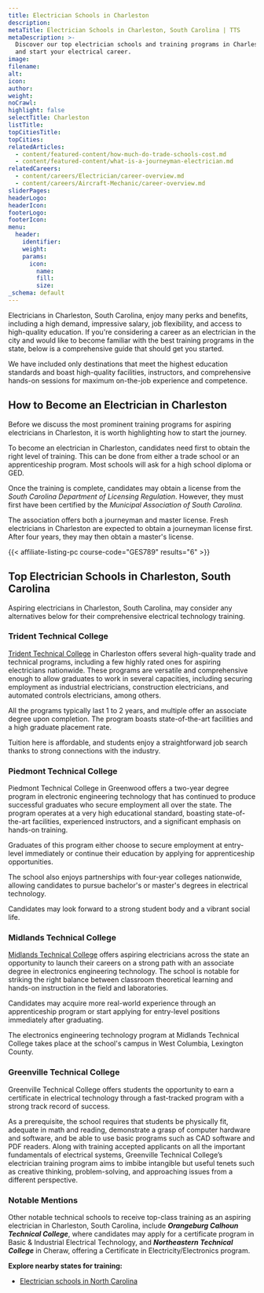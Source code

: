 ```yaml
---
title: Electrician Schools in Charleston
description:
metaTitle: Electrician Schools in Charleston, South Carolina | TTS
metaDescription: >-
  Discover our top electrician schools and training programs in Charleston, SC,
  and start your electrical career.
image:
filename:
alt:
icon:
author:
weight:
noCrawl:
highlight: false
selectTitle: Charleston
listTitle:
topCitiesTitle:
topCities:
relatedArticles:
  - content/featured-content/how-much-do-trade-schools-cost.md
  - content/featured-content/what-is-a-journeyman-electrician.md
relatedCareers:
  - content/careers/Electrician/career-overview.md
  - content/careers/Aircraft-Mechanic/career-overview.md
sliderPages:
headerLogo:
headerIcon:
footerLogo:
footerIcon:
menu:
  header:
    identifier:
    weight:
    params:
      icon:
        name:
        fill:
        size:
_schema: default
---
```

Electricians in Charleston, South Carolina, enjoy many perks and benefits, including a high demand, impressive salary, job flexibility, and access to high-quality education. If you're considering a career as an electrician in the city and would like to become familiar with the best training programs in the state, below is a comprehensive guide that should get you started.

We have included only destinations that meet the highest education standards and boast high-quality facilities, instructors, and comprehensive hands-on sessions for maximum on-the-job experience and competence.

## **How to Become an Electrician in Charleston**

Before we discuss the most prominent training programs for aspiring electricians in Charleston, it is worth highlighting how to start the journey.

To become an electrician in Charleston, candidates need first to obtain the right level of training. This can be done from either a trade school or an apprenticeship program. Most schools will ask for a high school diploma or GED.

Once the training is complete, candidates may obtain a license from the *South Carolina Department of Licensing Regulation*. However, they must first have been certified by the *Municipal Association of South Carolina*.

The association offers both a journeyman and master license. Fresh electricians in Charleston are expected to obtain a journeyman license first. After four years, they may then obtain a master's license.

{{< affiliate-listing-pc course-code="GES789" results="6" >}}

## **Top Electrician Schools in Charleston, South Carolina**

Aspiring electricians in Charleston, South Carolina, may consider any alternatives below for their comprehensive electrical technology training.

### **Trident Technical College**

[Trident Technical College](https://www.tridenttech.edu/) in Charleston offers several high-quality trade and technical programs, including a few highly rated ones for aspiring electricians nationwide. These programs are versatile and comprehensive enough to allow graduates to work in several capacities, including securing employment as industrial electricians, construction electricians, and automated controls electricians, among others.

All the programs typically last 1 to 2 years, and multiple offer an associate degree upon completion. The program boasts state-of-the-art facilities and a high graduate placement rate.

Tuition here is affordable, and students enjoy a straightforward job search thanks to strong connections with the industry.

### Piedmont Technical College

Piedmont Technical College in Greenwood offers a two-year degree program in electronic engineering technology that has continued to produce successful graduates who secure employment all over the state. The program operates at a very high educational standard, boasting state-of-the-art facilities, experienced instructors, and a significant emphasis on hands-on training.

Graduates of this program either choose to secure employment at entry-level immediately or continue their education by applying for apprenticeship opportunities.

The school also enjoys partnerships with four-year colleges nationwide, allowing candidates to pursue bachelor's or master's degrees in electrical technology.

Candidates may look forward to a strong student body and a vibrant social life.

### Midlands Technical College

[Midlands Technical College](https://www.midlandstech.edu/programs-and-courses/advanced-manufacturing-and-skilled-trades) offers aspiring electricians across the state an opportunity to launch their careers on a strong path with an associate degree in electronics engineering technology. The school is notable for striking the right balance between classroom theoretical learning and hands-on instruction in the field and laboratories.

Candidates may acquire more real-world experience through an apprenticeship program or start applying for entry-level positions immediately after graduating.

The electronics engineering technology program at Midlands Technical College takes place at the school's campus in West Columbia, Lexington County.

### Greenville Technical College

Greenville Technical College offers students the opportunity to earn a certificate in electrical technology through a fast-tracked program with a strong track record of success.

As a prerequisite, the school requires that students be physically fit, adequate in math and reading, demonstrate a grasp of computer hardware and software, and be able to use basic programs such as CAD software and PDF readers. Along with training accepted applicants on all the important fundamentals of electrical systems, Greenville Technical College’s electrician training program aims to imbibe intangible but useful tenets such as creative thinking, problem-solving, and approaching issues from a different perspective.

### Notable Mentions

Other notable technical schools to receive top-class training as an aspiring electrician in Charleston, South Carolina, include ***Orangeburg Calhoun Technical College***, where candidates may apply for a certificate program in Basic & Industrial Electrical Technology, and ***Northeastern Technical College*** in Cheraw, offering a Certificate in Electricity/Electronics program.

**Explore nearby states for training:**

* [Electrician schools in North Carolina](https://toptradeschools.com/near-you/electrician/north-carolina/)